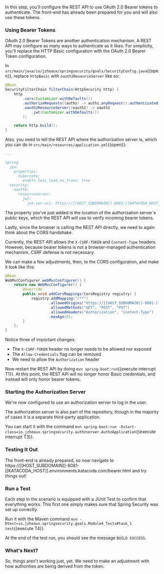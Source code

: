 In this step, you'll configure the REST API to use OAuth 2.0 Bearer tokens to authenticate.
The front-end has already been prepared for you and will also use these tokens.

### Using Bearer Tokens

OAuth 2.0 Bearer Tokens are another authentication mechanism.
A REST API may configure as many ways to authenticate as it likes.
For simplicity, you'll replace the HTTP Basic configuration with the OAuth 2.0 Bearer Token configuration.

In `src/main/java/io/jzheaux/springsecurity/goals/SecurityConfig.java`{{open}}, replace `httpBasic` with `oauth2ResourceServer` like so:

```java
@Bean
SecurityFilterChain filterChain(HttpSecurity http) {
    http
        .cors(Customizer.withDefaults())
        .authorizeRequests((authz) -> authz.anyRequest().authenticated())
        .oauth2ResourceServer((oauth2) -> oauth2
            .jwt(Customizer.withDefaults())
        );

    return http.build();
}
```

Also, you need to tell the REST API where the authorization server is, which you can do in `src/main/resources/application.yml`{{open}}:

```yaml
...

spring
  jpa:
    properties:
      hibernate:
        enable_lazy_load_no_trans: true
  security:
    oauth2:
      resourceserver:
        jwt:
          jwk-set-uri: https://[[HOST_SUBDOMAIN]]-8083-[[KATACODA_HOST]].environments.katacoda.com/oauth2/jwks
```

The property you've just added is the location of the authorization server's public keys, which the REST API will use to verify incoming bearer tokens.

Lastly, since the browser is calling the REST API directly, we need to again think about the CORS handshake.

Currently, the REST API allows the `X-CSRF-TOKEN` and `Content-Type` headers.
However, because bearer tokens is not a browser-managed authentication mechanism, CSRF defense is not necessary.

We can make a few adjustments, then, to the CORS configuration, and make it look like this:

```java
@Bean
WebMvcConfigurer webMvcConfigurer() {
    return new WebMvcConfigurer() {
        @Override
        public void addCorsMappings(CorsRegistry registry) {
            registry.addMapping("/**")
                    .allowedOrigins("https://[[HOST_SUBDOMAIN]]-8081-[[KATACODA_HOST]].environments.katacoda.com")
                    .allowedMethods("GET", "POST", "PUT")
                    .allowedHeaders("Authorization", "Content-Type")
                    .maxAge(0);
        }
    };
}
```

Notice three of important changes:

* The `X-CSRF-TOKEN` header no longer needs to be allowed nor exposed
* The `Allow-Credentials` flag can be removed
* We need to allow the `Authorization` header

Now restart the REST API by doing `mvn spring-boot:run`{{execute interrupt T1}}.
At this point, the REST API will no longer honor Basic credentials, and instead will only honor bearer tokens.

### Starting the Authorization Server

We're now configured to use an authorization server to log in the user.

The authorization server is also part of the repository, though in the majority of cases it is a separate third-party application.

You can start it with the command `mvn spring-boot:run -Dstart-class=io.jzheaux.springsecurity.authzserver.AuthzApplication`{{execute interrupt T3}}.

### Testing It Out

The front-end is already prepared, so now navigate to https://[[HOST_SUBDOMAIN]]-8081-[[KATACODA_HOST]].environments.katacoda.com/bearer.html and try things out!

### Run a Test

Each step in the scenario is equipped with a JUnit Test to confirm that everything works.
This first one simply makes sure that Spring Security was set up correctly.

Run it with the Maven command `mvn -Dtest=io.jzheaux.springsecurity.goals.Module4_Tests#task_1 test`{{execute T4}}.

At the end of the test run, you should see the message `BUILD SUCCESS`.

### What's Next?

So, things aren't working just, yet.
We need to make an adjustment with how authorities are being derived from the token.

